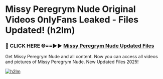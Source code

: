 # Missy Peregrym Nude Original Videos 0nlyFans Leaked - Files Updated! (h2lm)

<h3>🔴 CLICK HERE 🌐==►► <a href="https://tinyurl.com/5h6xmrr3" rel="nofollow">Missy Peregrym Nude Updated Files</a></h3>

Get Missy Peregrym Nude and all content. Now you can access all videos and pictures of Missy Peregrym Nude. New Updated Files 2025!

[![h2lm](https://i.imgur.com/KVD873Z.gif)](https://tinyurl.com/5h6xmrr3)
